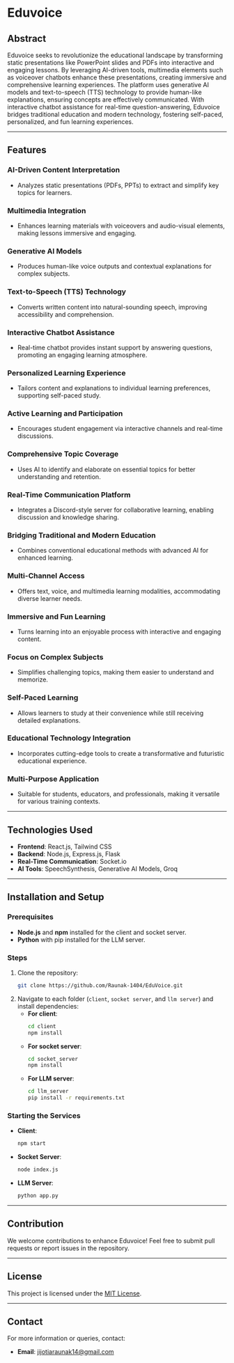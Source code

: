 # Eduvoice

## Abstract
Eduvoice seeks to revolutionize the educational landscape by transforming static presentations like PowerPoint slides and PDFs into interactive and engaging lessons. By leveraging AI-driven tools, multimedia elements such as voiceover chatbots enhance these presentations, creating immersive and comprehensive learning experiences. The platform uses generative AI models and text-to-speech (TTS) technology to provide human-like explanations, ensuring concepts are effectively communicated. With interactive chatbot assistance for real-time question-answering, Eduvoice bridges traditional education and modern technology, fostering self-paced, personalized, and fun learning experiences.

---

## Features

### AI-Driven Content Interpretation
- Analyzes static presentations (PDFs, PPTs) to extract and simplify key topics for learners.

### Multimedia Integration
- Enhances learning materials with voiceovers and audio-visual elements, making lessons immersive and engaging.

### Generative AI Models
- Produces human-like voice outputs and contextual explanations for complex subjects.

### Text-to-Speech (TTS) Technology
- Converts written content into natural-sounding speech, improving accessibility and comprehension.

### Interactive Chatbot Assistance
- Real-time chatbot provides instant support by answering questions, promoting an engaging learning atmosphere.

### Personalized Learning Experience
- Tailors content and explanations to individual learning preferences, supporting self-paced study.

### Active Learning and Participation
- Encourages student engagement via interactive channels and real-time discussions.

### Comprehensive Topic Coverage
- Uses AI to identify and elaborate on essential topics for better understanding and retention.

### Real-Time Communication Platform
- Integrates a Discord-style server for collaborative learning, enabling discussion and knowledge sharing.

### Bridging Traditional and Modern Education
- Combines conventional educational methods with advanced AI for enhanced learning.

### Multi-Channel Access
- Offers text, voice, and multimedia learning modalities, accommodating diverse learner needs.

### Immersive and Fun Learning
- Turns learning into an enjoyable process with interactive and engaging content.

### Focus on Complex Subjects
- Simplifies challenging topics, making them easier to understand and memorize.

### Self-Paced Learning
- Allows learners to study at their convenience while still receiving detailed explanations.

### Educational Technology Integration
- Incorporates cutting-edge tools to create a transformative and futuristic educational experience.

### Multi-Purpose Application
- Suitable for students, educators, and professionals, making it versatile for various training contexts.

---

## Technologies Used
- **Frontend**: React.js, Tailwind CSS
- **Backend**: Node.js, Express.js, Flask
- **Real-Time Communication**: Socket.io
- **AI Tools**: SpeechSynthesis, Generative AI Models, Groq

---

## Installation and Setup

### Prerequisites
- **Node.js** and **npm** installed for the client and socket server.
- **Python** with pip installed for the LLM server.

### Steps
1. Clone the repository:
   ```bash
   git clone https://github.com/Raunak-1404/EduVoice.git
   ```
2. Navigate to each folder (`client`, `socket server`, and `llm server`) and install dependencies:
   - **For client**:
     ```bash
     cd client
     npm install
     ```
   - **For socket server**:
     ```bash
     cd socket_server
     npm install
     ```
   - **For LLM server**:
     ```bash
     cd llm_server
     pip install -r requirements.txt
     ```

### Starting the Services
- **Client**:
  ```bash
  npm start
  ```
- **Socket Server**:
  ```bash
  node index.js
  ```
- **LLM Server**:
  ```bash
  python app.py
  ```

---

## Contribution
We welcome contributions to enhance Eduvoice! Feel free to submit pull requests or report issues in the repository.

---

## License
This project is licensed under the [MIT License](LICENSE).

---

## Contact
For more information or queries, contact:
- **Email**: jijotiaraunak14@gmail.com

